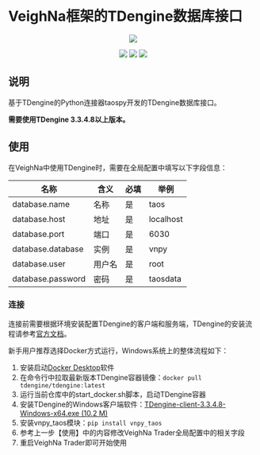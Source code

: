 # VeighNa框架的TDengine数据库接口

<p align="center">
  <img src ="https://vnpy.oss-cn-shanghai.aliyuncs.com/vnpy-logo.png"/>
</p>

<p align="center">
    <img src ="https://img.shields.io/badge/version-1.0.4-blueviolet.svg"/>
    <img src ="https://img.shields.io/badge/platform-windows|linux-yellow.svg"/>
    <img src ="https://img.shields.io/badge/python-3.10|3.11|3.12-blue.svg" />
</p>

## 说明

基于TDengine的Python连接器taospy开发的TDengine数据库接口。

**需要使用TDengine 3.3.4.8以上版本。**

## 使用

在VeighNa中使用TDengine时，需要在全局配置中填写以下字段信息：

|名称|含义|必填|举例|
|---------|----|---|---|
|database.name|名称|是|taos|
|database.host|地址|是|localhost|
|database.port|端口|是|6030|
|database.database|实例|是|vnpy|
|database.user|用户名|是|root|
|database.password|密码|是|taosdata|

### 连接

连接前需要根据环境安装配置TDengine的客户端和服务端，TDengine的安装流程请参考[官方文档](https://docs.taosdata.com/get-started/docker/)。

新手用户推荐选择Docker方式运行，Windows系统上的整体流程如下：

1. 安装启动[Docker Desktop](https://www.docker.com/)软件
2. 在命令行中拉取最新版本TDengine容器镜像：```docker pull tdengine/tdengine:latest```
3. 运行当前仓库中的start_docker.sh脚本，启动TDengine容器
4. 安装TDengine的Windows客户端软件：[TDengine-client-3.3.4.8-Windows-x64.exe (10.2 M)](https://docs.taosdata.com/get-started/package/)
5. 安装vnpy_taos模块：```pip install vnpy_taos```
6. 参考上一步【使用】中的内容修改VeighNa Trader全局配置中的相关字段
7. 重启VeighNa Trader即可开始使用